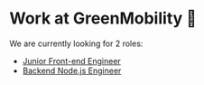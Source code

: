 # Work at GreenMobility 🚀

We are currently looking for 2 roles:

- [Junior Front-end Engineer](https://github.com/greenmobility/join-us/blob/master/junior-frontend-developer.md)
- [Backend Node.js Engineer](https://github.com/greenmobility/join-us/blob/master/nodejs-backend-developer.md)

